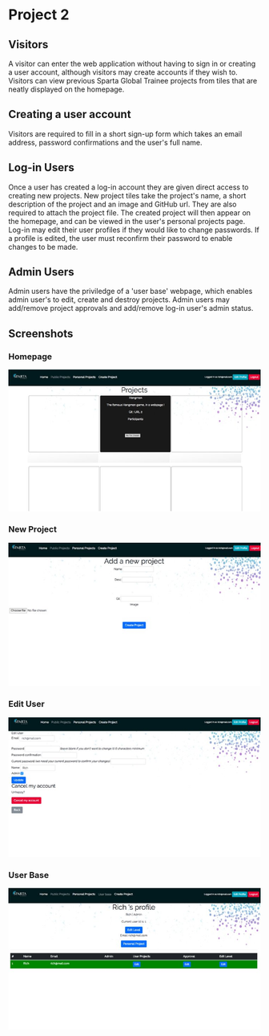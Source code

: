 # Project 2

## Visitors
A visitor can enter the web application without having to sign in or creating a user account, although visitors may create accounts if they wish to. Visitors can view previous Sparta Global Trainee projects from tiles that are neatly displayed on the homepage.

## Creating a user account
Visitors are required to fill in a short sign-up form which takes an email address, password confirmations and the user's full name.

## Log-in Users
Once a user has created a log-in account they are given direct access to creating new projects. New project tiles take the project's name, a short description of the project and an image and GitHub url. They are also required to attach the project file. The created project will then appear on the homepage, and can be viewed in the user's personal projects page. Log-in may edit their user profiles if they would like to change passwords. If a profile is edited, the user must reconfirm their password to enable changes to be made.

## Admin Users
Admin users have the priviledge of a 'user base' webpage, which enables admin user's to edit, create and destroy projects. Admin users may add/remove project approvals and add/remove log-in user's admin status.

## Screenshots
### Homepage
![A screenshot of the homepage](app/assets/images/homepage_screenshot.jpg)

### New Project
![A screenshot of the new project page](app/assets/images/new_project_screenshot.jpg)

### Edit User
![A screenshot of the edit user page](app/assets/images/edit_user_screenshot.jpg)

### User Base
![A screenshot of the admin user base page](app/assets/images/user_base_screenshot.jpg)